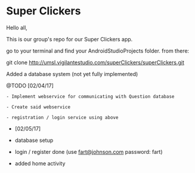 # Super Clickers
Hello all,

This is our group's repo for our Super Clickers app.

go to your terminal and find your AndroidStudioProjects folder.
from there:

git clone http://umsl.vigilantestudio.com/superClickers/superClickers.git

Added a database system (not yet fully implemented)

@TODO [02/04/17]

	- Implement webservice for communicating with Question database

	- Create said webservice

	- registration / login service using above

- [02/05/17]

- database setup

- login / register done (use fart@johnson.com password: fart)

- added home activity

